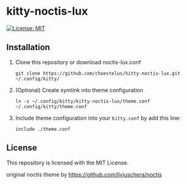 [license]: https://opensource.org/licenses/MIT
[license-badge]: https://img.shields.io/github/license/choestelus/kitty-noctis-lux?style=flat-square


# kitty-noctis-lux

[![License: MIT][license-badge]][license]

## Installation

1. Clone this repository or download noctis-lux.conf
    ```
    git clone https://github.com/choestelus/kitty-noctis-lux.git ~/.config/kitty/
    ```

2. (Optional) Create symlink into theme configuration
    ```
    ln -s ~/.config/kitty/kitty-noctis-lux/theme.conf ~/.config/kitty/theme.conf
    ```

3. Include theme configuration into your `kitty.conf` by add this line:
    ```
    include ./theme.conf
    ```
## License

This repository is licensed with the MIT License.

original noctis theme by https://github.com/liviuschera/noctis
